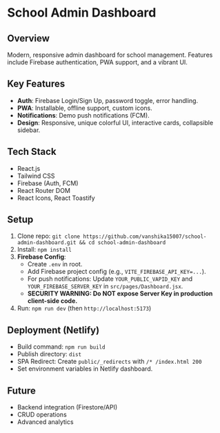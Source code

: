 # School Admin Dashboard

## Overview

Modern, responsive admin dashboard for school management. Features include Firebase authentication, PWA support, and a vibrant UI.

## Key Features

- **Auth**: Firebase Login/Sign Up, password toggle, error handling.
- **PWA**: Installable, offline support, custom icons.
- **Notifications**: Demo push notifications (FCM).
- **Design**: Responsive, unique colorful UI, interactive cards, collapsible sidebar.

## Tech Stack

- React.js
- Tailwind CSS
- Firebase (Auth, FCM)
- React Router DOM
- React Icons, React Toastify

## Setup

1.  Clone repo: `git clone https://github.com/vanshika15007/school-admin-dashboard.git && cd school-admin-dashboard`
2.  Install: `npm install`
3.  **Firebase Config**:
    - Create `.env` in root.
    - Add Firebase project config (e.g., `VITE_FIREBASE_API_KEY=...`).
    - For push notifications: Update `YOUR_PUBLIC_VAPID_KEY` and `YOUR_FIREBASE_SERVER_KEY` in `src/pages/Dashboard.jsx`.
    - **SECURITY WARNING: Do NOT expose Server Key in production client-side code.**
4.  Run: `npm run dev` (then `http://localhost:5173`)

## Deployment (Netlify)

- Build command: `npm run build`
- Publish directory: `dist`
- SPA Redirect: Create `public/_redirects` with `/* /index.html 200`
- Set environment variables in Netlify dashboard.

## Future

- Backend integration (Firestore/API)
- CRUD operations
- Advanced analytics
